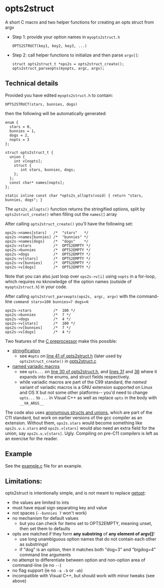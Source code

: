 opts2struct
===========

A short C macro and two helper functions for creating an opts struct from argv

- Step 1: provide your option names in `myopts2struct.h`

    `OPTS2STRUCT(key1, key2, key3, ...)`

- Step 2: call helper functions to initialize and then parse `argv[]`:

    `struct opts2struct_t *ops2s = opts2struct_create();`
    `opts2struct_parseopts(myopts, argc, argv);`

Technical details
-----------------

Provided you have edited `myopts2struct.h` to contain:

    OPTS2STRUCT(stars, bunnies, dogs)

then the following will be automatically generated:

    enum {
      stars = 0,
      bunnies = 1,
      dogs = 2,
      nopts = 3
    };
    
    struct opts2struct_t {
      union {
        int v[nopts];
        struct {
           int stars, bunnies, dogs;
        };
      };
      const char* names[nopts];
    };

    static inline const char *opts2s_allopts(void) { return "stars, bunnies, dogs"; }


The `opts2s_allopts()` function returns the stringified options, split by `opts2struct_create()` when filling out the `names[]` array

After calling `opts2struct_create()` you'll have the following set:
    
    ops2s->names[stars]   /*  "stars"   */
    ops2s->names[bunnies] /*  "bunnies" */
    ops2s->names[dogs]    /*  "dogs"    */
    ops2s->stars          /*  OPTS2EMPTY */
    ops2s->bunnies        /*  OPTS2EMPTY */
    ops2s->dogs           /*  OPTS2EMPTY */
    ops2s->v[stars]       /*  OPTS2EMPTY */
    ops2s->v[bunnies]     /*  OPTS2EMPTY */
    ops2s->v[dogs]        /*  OPTS2EMPTY */

Note that you can also just loop over `ops2s->v[i]` using `nopts` in a for-loop, which requires no kknowledge of the option names (outside of `myopts2struct.h`) in your code.

After calling `opts2struct_parseopts(ops2s, argc, argv)` with the
command-line `command stars=100 bunnies=7 dogs=4`:

    ops2s->stars          /*  100 */
    ops2s->bunnies        /*  7 */
    ops2s->dogs           /*  4 */
    ops2s->v[stars]       /*  100 */
    ops2s->v[bunnies]     /*  7 */
    ops2s->v[dogs]        /*  4 */

Two features of the [C preprocessor](https://gcc.gnu.org/onlinedocs/cpp/index.html#Top) make this possible:
- [stringification](https://gcc.gnu.org/onlinedocs/cpp/Stringification.html#Stringification)
    - see `#opts` on [line 41 of opts2struct.h](https://github.com/bdsinger/opts2struct/blob/master/opts2struct.h#L41) (later used by `opts2struct_create()` in [opts2struct.c](https://github.com/bdsinger/opts2struct/blob/master/opts2struct.c)
- [named variadic macros](https://gcc.gnu.org/onlinedocs/cpp/Variadic-Macros.html#Variadic-Macros)
    - see `opts...` on [line 30 of opts2struct.h](https://github.com/bdsinger/opts2struct/blob/master/opts2struct.h#L30), and [lines 31](https://github.com/bdsinger/opts2struct/blob/master/opts2struct.h#L31) and [36](https://github.com/bdsinger/opts2struct/blob/master/opts2struct.h#L36)  where it expands into the enums, and struct fields respectively.
    - while variadic macros are part of the C99 standard, the _named_ variant of variadic macros is a GNU extension supported on Linux and OS X but not some other platforms-- you'd need to change `opts...` to `...` in Visual C++ as well as replace `opts` in the body with `__VA_ARGS__`

The code also uses [anonymous structs and unions](https://gcc.gnu.org/onlinedocs/gcc/Unnamed-Fields.html), which are part of the C11 standard, but work on earlier versions of the gcc compiler as an extension. Without them, `ops2s.stars` would become something like `ops2s.u.s.stars` and `ops2s.v[stars]` would also need an extra field for the union, say `ops2s.u.v[stars]`. Ugly. Compiling on pre-C11 compilers is left as an exercise for the reader.

Example
------
See the [example.c](https://github.com/bdsinger/opts2struct/blob/master/example.c) file for an example.

Limitations:
------
opts2struct is intentionally simple, and is not meant to replace [getopt](http://en.wikipedia.org/wiki/Getopt): 
- the values are limited to ints
- must have equal sign separating key and value
- not spaces (`--bunnies 7` won't work)
- no mechanism for default values
    - but you can check for items set to OPTS2EMPTY, meaning unset, then set them to defaults
- opts are matched if they form __any substring__ of __any element of argv[]__!
    - use long unambiguous option names that do not contain each other as substrings!
    - if "dog" is an option, then it matches both "dog=3" and "bigdog=4" command line arguments
- no attempt to differentiate between option and non-option area of command-line (ie no `--`)
- no flag support (ie no `-a -b` or `-ab`)
- incompatible with Visual C++, but should work with minor tweaks (see above)

